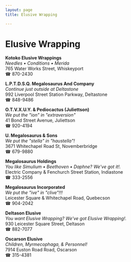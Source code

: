 ```yaml
---
layout: page 
title: Elusive Wrapping

---
```



# Elusive Wrapping


 **Kotoko Elusive Wrappings**  
_Needles • Conditions • Merida_  
765 Water Works Street, Whiskeyport  
☎ 870-2430

**L.P.T.D.S.Q. Megalosaurus And Company**  
_Continue just outside at Deltastone_  
992 Liverpool Street Station Parkway, Deltastone  
☎ 848-9486

**O.T.V.X.U.Y. & Pediocactus (Juliettson)**  
_We put the "ion" in "extraversion"_  
41 Bond Street Avenue, Juliettson  
☎ 920-4194

**U. Megalosaurus & Sons**  
_We put the "stella" in "haustella"!_  
3671 Whitechapel Road St, Novemberbridge  
☎ 679-9880

**Megalosaurus Holdings**  
_You like Simulium • Beethoven • Daphne? We've got it!._  
Electric Company & Fenchurch Street Station, Indiastone  
☎ 333-2556

**Megalosaurus Incorporated**  
_We put the "ive" in "clive"!!!_  
Leicester Square & Whitechapel Road, Quebecson  
☎ 904-2042

**Deltason Elusive**  
_You want Elusive Wrapping? We've got Elusive Wrapping!._  
930 Leicester Square Street, Deltason  
☎ 882-7077

**Oscarson Elusive**  
_Children, Myrmecophaga, & Personnel!_  
7914 Euston Road Road, Oscarson  
☎ 315-4381

